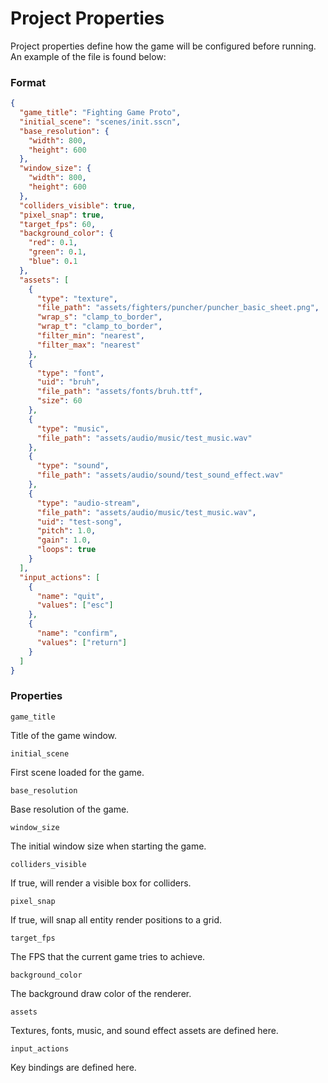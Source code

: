 # Project Properties

Project properties define how the game will be configured before running.  An example of the file is found below:

### Format

```json
{
  "game_title": "Fighting Game Proto",
  "initial_scene": "scenes/init.sscn",
  "base_resolution": {
    "width": 800,
    "height": 600
  },
  "window_size": {
    "width": 800,
    "height": 600
  },
  "colliders_visible": true,
  "pixel_snap": true,
  "target_fps": 60,
  "background_color": {
    "red": 0.1,
    "green": 0.1,
    "blue": 0.1
  },
  "assets": [
    {
      "type": "texture",
      "file_path": "assets/fighters/puncher/puncher_basic_sheet.png",
      "wrap_s": "clamp_to_border",
      "wrap_t": "clamp_to_border",
      "filter_min": "nearest",
      "filter_max": "nearest"
    },
    {
      "type": "font",
      "uid": "bruh",
      "file_path": "assets/fonts/bruh.ttf",
      "size": 60
    },
    {
      "type": "music",
      "file_path": "assets/audio/music/test_music.wav"
    },
    {
      "type": "sound",
      "file_path": "assets/audio/sound/test_sound_effect.wav"
    },
    {
      "type": "audio-stream",
      "file_path": "assets/audio/music/test_music.wav",
      "uid": "test-song",
      "pitch": 1.0,
      "gain": 1.0,
      "loops": true
    }
  ],
  "input_actions": [
    {
      "name": "quit",
      "values": ["esc"]
    },
    {
      "name": "confirm",
      "values": ["return"]
    }
  ]
}
```

### Properties

`game_title`

Title of the game window.

`initial_scene`

First scene loaded for the game.

`base_resolution`

Base resolution of the game.

`window_size`

The initial window size when starting the game.

`colliders_visible`

If true, will render a visible box for colliders.

`pixel_snap`

If true, will snap all entity render positions to a grid.

`target_fps`

The FPS that the current game tries to achieve.

`background_color`

The background draw color of the renderer.

`assets`

Textures, fonts, music, and sound effect assets are defined here.

`input_actions`

Key bindings are defined here.
